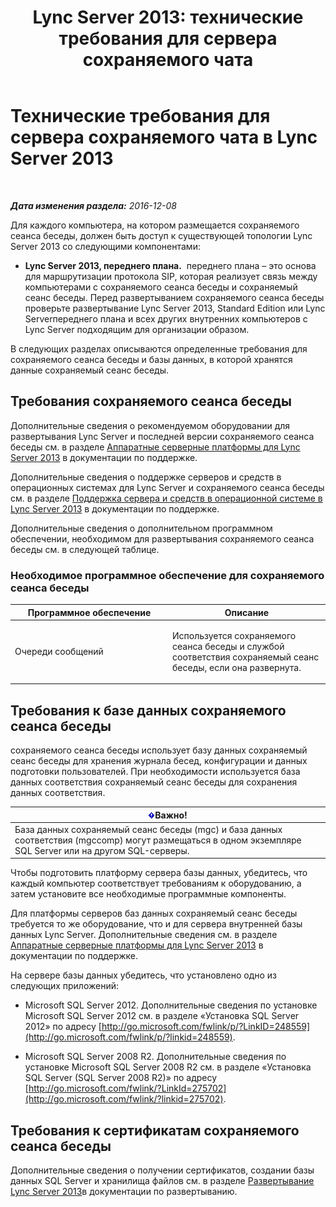 ﻿---
title: 'Lync Server 2013: технические требования для сервера сохраняемого чата'
TOCTitle: Технические требования для сервера сохраняемого чата
ms:assetid: 692b7d99-1bc9-4c99-a050-2bc2be8688b2
ms:mtpsurl: https://technet.microsoft.com/ru-ru/library/Gg398495(v=OCS.15)
ms:contentKeyID: 49310073
ms.date: 07/21/2017
mtps_version: v=OCS.15
ms.translationtype: HT
---

# Технические требования для сервера сохраняемого чата в Lync Server 2013

 

_**Дата изменения раздела:** 2016-12-08_

Для каждого компьютера, на котором размещается сохраняемого сеанса беседы, должен быть доступ к существующей топологии Lync Server 2013 со следующими компонентами:

  - **Lync Server 2013, переднего плана.**  переднего плана – это основа для маршрутизации протокола SIP, которая реализует связь между компьютерами с сохраняемого сеанса беседы и сохраняемый сеанс беседы. Перед развертыванием сохраняемого сеанса беседы проверьте развертывание Lync Server 2013, Standard Edition или Lync Serverпереднего плана и всех других внутренних компьютеров с Lync Server подходящим для организации образом.

В следующих разделах описываются определенные требования для сохраняемого сеанса беседы и базы данных, в которой хранятся данные сохраняемый сеанс беседы.

## Требования сохраняемого сеанса беседы

Дополнительные сведения о рекомендуемом оборудовании для развертывания Lync Server и последней версии сохраняемого сеанса беседы см. в разделе [Аппаратные серверные платформы для Lync Server 2013](lync-server-2013-server-hardware-platforms.md) в документации по поддержке.

Дополнительные сведения о поддержке серверов и средств в операционных системах для Lync Server и сохраняемого сеанса беседы см. в разделе [Поддержка сервера и средств в операционной системе в Lync Server 2013](lync-server-2013-server-and-tools-operating-system-support.md) в документации по поддержке.

Дополнительные сведения о дополнительном программном обеспечении, необходимом для развертывания сохраняемого сеанса беседы см. в следующей таблице.

### Необходимое программное обеспечение для сохраняемого сеанса беседы

<table>
<colgroup>
<col style="width: 50%" />
<col style="width: 50%" />
</colgroup>
<thead>
<tr class="header">
<th>Программное обеспечение</th>
<th>Описание</th>
</tr>
</thead>
<tbody>
<tr class="odd">
<td><p>Очереди сообщений</p></td>
<td><p>Используется сохраняемого сеанса беседы и службой соответствия сохраняемый сеанс беседы, если она развернута.</p></td>
</tr>
</tbody>
</table>


## Требования к базе данных сохраняемого сеанса беседы

сохраняемого сеанса беседы использует базу данных сохраняемый сеанс беседы для хранения журнала бесед, конфигурации и данных подготовки пользователей. При необходимости используется база данных соответствия сохраняемый сеанс беседы для сохранения данных соответствия.

<table>
<thead>
<tr class="header">
<th><img src="images/JJ618369.important(OCS.15).gif" title="important" alt="important" />Важно!</th>
</tr>
</thead>
<tbody>
<tr class="odd">
<td>База данных сохраняемый сеанс беседы (mgc) и база данных соответствия (mgccomp) могут размещаться в одном экземпляре SQL Server или на другом SQL-серверы.</td>
</tr>
</tbody>
</table>


Чтобы подготовить платформу сервера базы данных, убедитесь, что каждый компьютер соответствует требованиям к оборудованию, а затем установите все необходимые программные компоненты.

Для платформы серверов баз данных сохраняемый сеанс беседы требуется то же оборудование, что и для сервера внутренней базы данных Lync Server. Дополнительные сведения см. в разделе [Аппаратные серверные платформы для Lync Server 2013](lync-server-2013-server-hardware-platforms.md) в документации по поддержке.

На сервере базы данных убедитесь, что установлено одно из следующих приложений:

  - Microsoft SQL Server 2012. Дополнительные сведения по установке Microsoft SQL Server 2012 см. в разделе «Установка SQL Server 2012» по адресу [http://go.microsoft.com/fwlink/p/?LinkID=248559](http://go.microsoft.com/fwlink/p/?linkid=248559).

  - Microsoft SQL Server 2008 R2. Дополнительные сведения по установке Microsoft SQL Server 2008 R2 см. в разделе «Установка SQL Server (SQL Server 2008 R2)» по адресу [http://go.microsoft.com/fwlink/?LinkId=275702](http://go.microsoft.com/fwlink/?linkid=275702).

## Требования к сертификатам сохраняемого сеанса беседы

Дополнительные сведения о получении сертификатов, создании базы данных SQL Server и хранилища файлов см. в разделе [Развертывание Lync Server 2013](lync-server-2013-deploying-lync-server.md)в документации по развертыванию.

